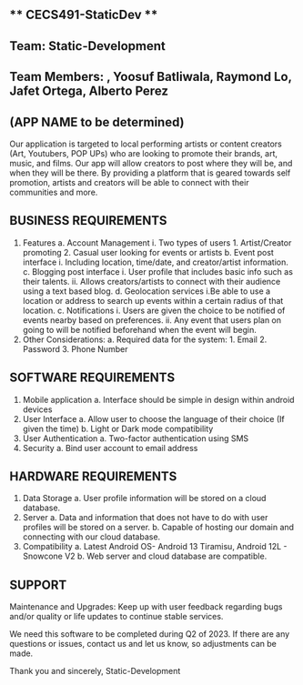 ## ** CECS491-StaticDev ** ##
## **Team: Static-Development**  ##
## **Team Members: , Yoosuf Batliwala,  Raymond Lo, Jafet Ortega, Alberto Perez** ##

## **(APP NAME to be determined)** ##

Our application is targeted to local performing artists or content creators (Art, Youtubers, POP UPs) who are looking to promote their brands, art, music, and films. Our app will allow creators to post where they will be, and when they will be there. By providing a platform that is geared towards self promotion, artists and creators will be able to connect with their communities and more.
 ## **BUSINESS REQUIREMENTS** ##
  1. Features
    a. Account Management 
      i. Two types of users 
          1. Artist/Creator promoting
          2. Casual user looking for events or artists
    b. Event post interface
       i. Including location, time/date, and creator/artist information.
    c. Blogging post interface
       i. User profile that includes basic info such as their talents.
      ii. Allows creators/artists to connect with their audience using a text based blog.
    d. Geolocation services
      i.Be able to use a location or address to search up events within a certain radius of that location.
    c. Notifications
      i. Users are given the choice to be notified of events nearby based on preferences.
     ii. Any event that users plan on going to will be notified beforehand when the event will begin.
  2. Other Considerations:
		a.  Required data for the system:
				1. Email
				2. Password
				3. Phone Number 
## **SOFTWARE REQUIREMENTS** ##
  1. Mobile application 
    a. Interface should be simple in design within android devices
  2. User Interface
    a. Allow user to choose the language of their choice (If given the time)
    b. Light or Dark mode compatibility
  3. User Authentication
    a. Two-factor authentication using SMS
  4. Security
    a. Bind user account to email address
## **HARDWARE REQUIREMENTS** ##
  1. Data Storage
    a. User profile information will be stored on a cloud database.
  2. Server
    a. Data and information that does not have to do with user profiles will be stored on a server. 
    b. Capable of hosting our domain and connecting with our cloud database.
  3. Compatibility
    a. Latest Android OS- Android 13 Tiramisu, Android 12L - Snowcone V2
    b. Web server and cloud database are compatible.
## **SUPPORT** ##
Maintenance and Upgrades: Keep up with user feedback regarding bugs and/or quality or life updates to continue stable services.

We need this software to be completed during Q2 of 2023. If there are any questions or issues, contact us and let us know, so adjustments can be made. 

Thank you and sincerely,
Static-Development
